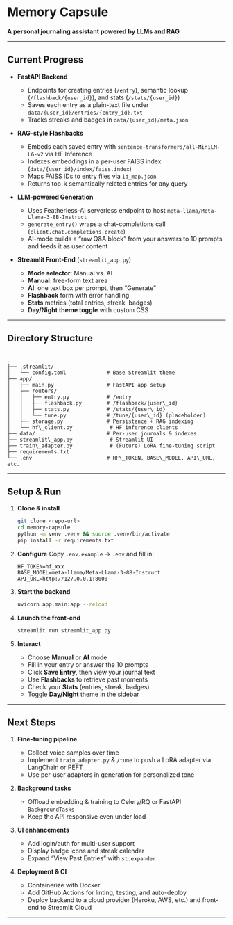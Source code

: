 # Memory Capsule

**A personal journaling assistant powered by LLMs and RAG**

---

## Current Progress

- **FastAPI Backend**  
  - Endpoints for creating entries (`/entry`), semantic lookup (`/flashback/{user_id}`), and stats (`/stats/{user_id}`)  
  - Saves each entry as a plain-text file under `data/{user_id}/entries/{entry_id}.txt`  
  - Tracks streaks and badges in `data/{user_id}/meta.json`  

- **RAG-style Flashbacks**  
  - Embeds each saved entry with `sentence-transformers/all-MiniLM-L6-v2` via HF Inference  
  - Indexes embeddings in a per-user FAISS index (`data/{user_id}/index/faiss.index`)  
  - Maps FAISS IDs to entry files via `id_map.json`  
  - Returns top-k semantically related entries for any query  

- **LLM-powered Generation**  
  - Uses Featherless-AI serverless endpoint to host `meta-llama/Meta-Llama-3-8B-Instruct`  
  - `generate_entry()` wraps a chat-completions call (`client.chat.completions.create`)  
  - AI-mode builds a “raw Q&A block” from your answers to 10 prompts and feeds it as user content  

- **Streamlit Front-End** (`streamlit_app.py`)  
  - **Mode selector**: Manual vs. AI  
  - **Manual**: free-form text area  
  - **AI**: one text box per prompt, then “Generate”  
  - **Flashback** form with error handling  
  - **Stats** metrics (total entries, streak, badges)  
  - **Day/Night theme toggle** with custom CSS  

---

## Directory Structure

````

.
├── .streamlit/
│   └── config.toml             # Base Streamlit theme
├── app/
│   ├── main.py                 # FastAPI app setup
│   ├── routers/
│   │   ├── entry.py            # /entry
│   │   ├── flashback.py        # /flashback/{user\_id}
│   │   ├── stats.py            # /stats/{user\_id}
│   │   └── tune.py             # /tune/{user\_id} (placeholder)
│   ├── storage.py              # Persistence + RAG indexing
│   └── hf\_client.py            # HF inference clients
├── data/                       # Per-user journals & indexes
├── streamlit\_app.py            # Streamlit UI
├── train\_adapter.py            # (Future) LoRA fine-tuning script
├── requirements.txt
└── .env                        # HF\_TOKEN, BASE\_MODEL, API\_URL, etc.

````

---

## Setup & Run

1. **Clone & install**  
   ```bash
   git clone <repo-url>
   cd memory-capsule
   python -m venv .venv && source .venv/bin/activate
   pip install -r requirements.txt
   ```

2. **Configure**
   Copy `.env.example` → `.env` and fill in:

   ```dotenv
   HF_TOKEN=hf_xxx
   BASE_MODEL=meta-llama/Meta-Llama-3-8B-Instruct
   API_URL=http://127.0.0.1:8000
   ```

3. **Start the backend**

   ```bash
   uvicorn app.main:app --reload
   ```

4. **Launch the front-end**

   ```bash
   streamlit run streamlit_app.py
   ```

5. **Interact**

   * Choose **Manual** or **AI** mode
   * Fill in your entry or answer the 10 prompts
   * Click **Save Entry**, then view your journal text
   * Use **Flashbacks** to retrieve past moments
   * Check your **Stats** (entries, streak, badges)
   * Toggle **Day/Night** theme in the sidebar

---

## Next Steps

1. **Fine-tuning pipeline**

   * Collect voice samples over time
   * Implement `train_adapter.py` & `/tune` to push a LoRA adapter via LangChain or PEFT
   * Use per-user adapters in generation for personalized tone

2. **Background tasks**

   * Offload embedding & training to Celery/RQ or FastAPI `BackgroundTasks`
   * Keep the API responsive even under load

3. **UI enhancements**

   * Add login/auth for multi-user support
   * Display badge icons and streak calendar
   * Expand “View Past Entries” with `st.expander`

4. **Deployment & CI**

   * Containerize with Docker
   * Add GitHub Actions for linting, testing, and auto-deploy
   * Deploy backend to a cloud provider (Heroku, AWS, etc.) and front-end to Streamlit Cloud

---

